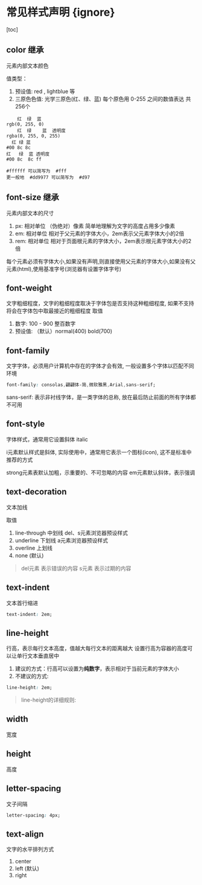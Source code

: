# 常见样式声明 {ignore}

[toc]

## color 继承
元素内部文本颜色

值类型：
1. 预设值: red , lightblue 等
2. 三原色色值: 光学三原色(红、绿、蓝) 每个原色用 0-255 之间的数值表达 共256个
```
    红  绿  蓝
rgb(0, 255, 0)
    红  绿    蓝  透明度
rgba(0, 255, 0, 255)
  红 绿 蓝
#00 8c 8c
红   绿  蓝 透明度
#00 8c  8c ff

#ffffff 可以简写为  #fff
更一般地  #dd9977 可以简写为  #d97
```

## font-size 继承
元素内部文本的尺寸

1. px: 相对单位 （伪绝对）像素 简单地理解为文字的高度占用多少像素
2. em: 相对单位 相对于父元素的字体大小，2em表示父元素字体大小的2倍
3. rem: 相对单位 相对于页面根元素的字体大小，2em表示根元素字体大小的2倍

每个元素必须有字体大小,如果没有声明,则直接使用父元素的字体大小,如果没有父元素(html),使用基准字号(浏览器有设置字体字号)

## font-weight 
文字粗细程度，文字的粗细程度取决于字体包是否支持这种粗细程度, 如果不支持将会在字体包中取最接近的粗细程度
取值
1. 数字: 100 - 900  整百数字
2. 预设值: （默认）normal(400) bold(700)

## font-family 
文字字体，必须用户计算机中存在的字体才会有效, 一般设置多个字体以匹配不同环境

```css
font-family: consolas,翩翩体-简,微软雅黑,Arial,sans-serif;
```
sans-serif: 表示非衬线字体，是一类字体的总称, 放在最后防止前面的所有字体都不可用

## font-style

字体样式，通常用它设置斜体 italic

i元素默认样式是斜体, 实际使用中，通常用它表示一个图标(icon), 这不是标准中推荐的方式

strong元素表默认加粗，示重要的、不可忽略的内容
em元素默认斜体，表示强调

## text-decoration
文本加线

取值
1. line-through 中划线 del、s元素浏览器预设样式  
2. underline 下划线 a元素浏览器预设样式
3. overline 上划线
4. none (默认)

> del元素 表示错误的内容
> s元素 表示过期的内容

## text-indent
文本首行缩进
```css
text-indent: 2em;
```
## line-height
行高，表示每行文本高度，值越大每行文本的距离越大
设置行高为容器的高度可以让单行文本垂直居中

1. 建议的方式：行高可以设置为**纯数字**，表示相对于当前元素的字体大小
2. 不建议的方式: 
```css
line-height: 2em;
```
> line-height的详细规则:
> 
> 


## width
宽度

## height
高度

## letter-spacing
文子间隔

```css
letter-spacing: 4px;
```

## text-align
文字的水平排列方式

1. center
2. left (默认)
3. right